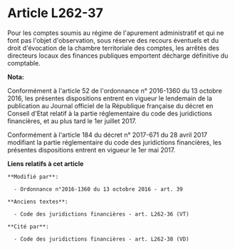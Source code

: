 # Article L262-37

Pour les comptes soumis au régime de l'apurement administratif et qui ne font pas l'objet d'observation, sous réserve des
recours éventuels et du droit d'évocation de la chambre territoriale des comptes, les arrêtés des directeurs locaux des
finances publiques emportent décharge définitive du comptable.

**Nota:**

Conformément à l'article 52 de l'ordonnance n° 2016-1360 du 13 octobre 2016, les présentes dispositions entrent en vigueur le
lendemain de la publication au Journal officiel de la République française du décret en Conseil d'Etat relatif à la partie
réglementaire du code des juridictions financières, et au plus tard le 1er juillet 2017.

Conformément à l'article 184 du décret n° 2017-671 du 28 avril 2017 modifiant la partie réglementaire du code des
juridictions financières, les présentes dispositions entrent en vigueur le 1er mai 2017.

**Liens relatifs à cet article**

	**Modifié par**:

	  - Ordonnance n°2016-1360 du 13 octobre 2016 - art. 39

	**Anciens textes**:

	  - Code des juridictions financières - art. L262-36 (VT)

	**Cité par**:

	  - Code des juridictions financières - art. L262-38 (VD)
